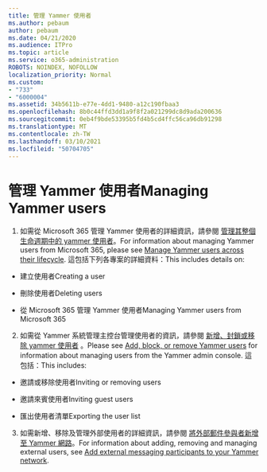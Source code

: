 ```yaml
---
title: 管理 Yammer 使用者
ms.author: pebaum
author: pebaum
ms.date: 04/21/2020
ms.audience: ITPro
ms.topic: article
ms.service: o365-administration
ROBOTS: NOINDEX, NOFOLLOW
localization_priority: Normal
ms.custom:
- "733"
- "6000004"
ms.assetid: 34b5611b-e77e-4dd1-9480-a12c190fbaa3
ms.openlocfilehash: 8b0c44ffd3dd1a9f8f2a021299dc8d9ada200636
ms.sourcegitcommit: 0eb4f9bde53395b5fd4b5cd4ffc56ca96db91298
ms.translationtype: MT
ms.contentlocale: zh-TW
ms.lasthandoff: 03/10/2021
ms.locfileid: "50704705"
---
```

# <a name="managing-yammer-users"></a><span data-ttu-id="76485-102">管理 Yammer 使用者</span><span class="sxs-lookup"><span data-stu-id="76485-102">Managing Yammer users</span></span>

1. <span data-ttu-id="76485-103">如需從 Microsoft 365 管理 Yammer 使用者的詳細資訊，請參閱 [管理其整個生命週期中的 yammer 使用者](https://docs.microsoft.com/yammer/manage-yammer-users/manage-users-across-their-lifecycle)。</span><span class="sxs-lookup"><span data-stu-id="76485-103">For information about managing Yammer users from Microsoft 365, please see [Manage Yammer users across their lifecycle](https://docs.microsoft.com/yammer/manage-yammer-users/manage-users-across-their-lifecycle).</span></span> <span data-ttu-id="76485-104">這包括下列各專案的詳細資料：</span><span class="sxs-lookup"><span data-stu-id="76485-104">This includes details on:</span></span>

  - <span data-ttu-id="76485-105">建立使用者</span><span class="sxs-lookup"><span data-stu-id="76485-105">Creating a user</span></span>

  - <span data-ttu-id="76485-106">刪除使用者</span><span class="sxs-lookup"><span data-stu-id="76485-106">Deleting users</span></span>

  - <span data-ttu-id="76485-107">從 Microsoft 365 管理 Yammer 使用者</span><span class="sxs-lookup"><span data-stu-id="76485-107">Managing Yammer users from Microsoft 365</span></span>

2. <span data-ttu-id="76485-108">如需從 Yammer 系統管理主控台管理使用者的資訊，請參閱 [新增、封鎖或移除 yammer 使用者](https://docs.microsoft.com/yammer/manage-yammer-users/add-block-or-remove-users) 。</span><span class="sxs-lookup"><span data-stu-id="76485-108">Please see [Add, block, or remove Yammer users](https://docs.microsoft.com/yammer/manage-yammer-users/add-block-or-remove-users) for information about managing users from the Yammer admin console.</span></span> <span data-ttu-id="76485-109">這包括：</span><span class="sxs-lookup"><span data-stu-id="76485-109">This includes:</span></span>

  - <span data-ttu-id="76485-110">邀請或移除使用者</span><span class="sxs-lookup"><span data-stu-id="76485-110">Inviting or removing users</span></span>

  - <span data-ttu-id="76485-111">邀請來賓使用者</span><span class="sxs-lookup"><span data-stu-id="76485-111">Inviting guest users</span></span>

  - <span data-ttu-id="76485-112">匯出使用者清單</span><span class="sxs-lookup"><span data-stu-id="76485-112">Exporting the user list</span></span>

3. <span data-ttu-id="76485-113">如需新增、移除及管理外部使用者的詳細資訊，請參閱 [將外部郵件參與者新增至 Yammer 網路](https://docs.microsoft.com/yammer/work-with-external-users/add-external-participants)。</span><span class="sxs-lookup"><span data-stu-id="76485-113">For information about adding, removing and managing external users, see [Add external messaging participants to your Yammer network](https://docs.microsoft.com/yammer/work-with-external-users/add-external-participants).</span></span>
